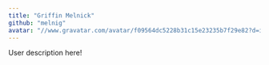 ```yaml
---
title: "Griffin Melnick"
github: "melnig"
avatar: "//www.gravatar.com/avatar/f09564dc5228b31c15e23235b7f29e82?d=identicon"
---
```


User description here!
